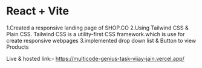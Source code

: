 # React + Vite

1.Created a responsive landing page of SHOP.CO
2.Using Tailwind CSS & Plain CSS.
Tailwind CSS is a utility-first CSS framework.which is use for create responsive webpages
3.implemented drop down list & Button to view Products

Live & hosted link:-
https://multicode-genius-task-vijay-jain.vercel.app/
